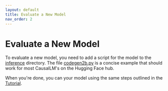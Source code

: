 ```yaml
---
layout: default
title: Evaluate a New Model
nav_order: 2
---
```


# Evaluate a New Model

To evaluate a new model, you need to add a script for the model to the
[inference](https://github.com/nuprl/MultiPL-C2C/tree/main/inference) directory.
The file [codegen2b.py] is a concise example that should work for most
CausalLM's on the Hugging Face hub.

When you're done, you can your model using the same steps outlined
in the [Tutorial].


[codegen2b.py]: https://github.com/PootieT/explain-then-translate/MultiPL-C2C/blob/main/inference/codegen2b.py
[Tutorial]: ./tutorial.html